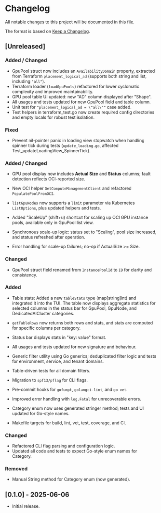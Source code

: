 # Changelog

All notable changes to this project will be documented in this file.

The format is based on [Keep a Changelog](https://keepachangelog.com/en/1.0.0/).

## [Unreleased]

### Added / Changed
- GpuPool struct now includes an `AvailabilityDomain` property, extracted from Terraform `placement_logical_ad` (supports both string and list, including `"all"`).
- Terraform loader (`loadGpuPools`) refactored for lower cyclomatic complexity and improved maintainability.
- GPU pool table UI updated: new "AD" column displayed after "Shape".
- All usages and tests updated for new GpuPool field and table column.
- Unit test for `"placement_logical_ad = \"all\""` case added.
- Test helpers in terraform_test.go now create required config directories and empty locals for robust test isolation.

### Fixed
- Prevent nil-pointer panic in loading view stopwatch when handling spinner tick during tests (`update_loading.go`, affected Test_updateLoadingView_SpinnerTick).

### Added / Changed
- GPU pool display now includes **Actual Size** and **Status** columns; fault detection reflects OCI-reported size.
- New OCI helper `GetComputeManagementClient` and refactored `PopulatePoolFromOCI`.
- `listGpuNodes` now supports a `limit` parameter via Kubernetes `ListOptions`, plus updated helpers and tests.

- Added "ScaleUp" (shift+u) shortcut for scaling up OCI GPU instance pools, available only in GpuPool list view.
- Synchronous scale-up logic: status set to "Scaling", pool size increased, and status refreshed after operation.
- Error handling for scale-up failures; no-op if ActualSize >= Size.

### Changed
- GpuPool struct field renamed from `InstancePoolId` to `ID` for clarity and consistency.

### Added
- Table stats: Added a new `tableStats` type (map[string]int) and integrated it into the TUI. The table now displays aggregate statistics for selected columns in the status bar for GpuPool, GpuNode, and DedicatedAICluster categories.
- `getTableRows` now returns both rows and stats, and stats are computed for specific columns per category.
- Status bar displays stats in "key: value" format.
- All usages and tests updated for new signature and behaviour.

- Generic filter utility using Go generics; deduplicated filter logic and tests for environment, service, and tenant domains.
- Table-driven tests for all domain filters.
- Migration to `spf13/pflag` for CLI flags.
- Pre-commit hooks for `gofumpt`, `golangci-lint`, and `go vet`.
- Improved error handling with `log.Fatal` for unrecoverable errors.
- Category enum now uses generated stringer method; tests and UI updated for Go-style names.
- Makefile targets for build, lint, vet, test, coverage, and CI.

### Changed
- Refactored CLI flag parsing and configuration logic.
- Updated all code and tests to expect Go-style enum names for Category.

### Removed
- Manual String method for Category enum (now generated).

## [0.1.0] - 2025-06-06
- Initial release.
